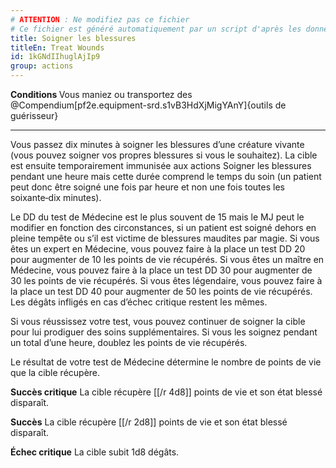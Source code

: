 ```yaml
---
# ATTENTION : Ne modifiez pas ce fichier
# Ce fichier est généré automatiquement par un script d'après les données du module Foundry VTT officiel et de sa traduction
title: Soigner les blessures
titleEn: Treat Wounds
id: 1kGNdIIhuglAjIp9
group: actions
---
```

<p><strong>Conditions </strong>Vous maniez ou transportez des @Compendium[pf2e.equipment-srd.s1vB3HdXjMigYAnY]{outils de guérisseur}</p><hr><p>Vous passez dix minutes à soigner les blessures d’une créature vivante (vous pouvez soigner vos propres blessures si vous le souhaitez). La cible est ensuite temporairement immunisée aux actions Soigner les blessures pendant une heure mais cette durée comprend le temps du soin (un patient peut donc être soigné une fois par heure et non une fois toutes les soixante‑dix minutes).</p><p>Le DD du test de Médecine est le plus souvent de 15 mais le MJ peut le modifier en fonction des circonstances, si un patient est soigné dehors en pleine tempête ou s’il est victime de blessures maudites par magie. Si vous êtes un expert en Médecine, vous pouvez faire à la place un test DD 20 pour augmenter de 10 les points de vie récupérés. Si vous êtes un maître en Médecine, vous pouvez faire à la place un test DD 30 pour augmenter de 30 les points de vie récupérés. Si vous êtes légendaire, vous pouvez faire à la place un test DD 40 pour augmenter de 50 les points de vie récupérés. Les dégâts infligés en cas d’échec critique restent les mêmes.</p><p>Si vous réussissez votre test, vous pouvez continuer de soigner la cible pour lui prodiguer des soins supplémentaires. Si vous les soignez pendant un total d’une heure, doublez les points de vie récupérés.</p><p>Le résultat de votre test de Médecine détermine le nombre de points de vie que la cible récupère.</p><p><strong>Succès critique</strong> La cible récupère [[/r 4d8]] points de vie et son état blessé disparaît.</p><p><strong>Succès</strong> La cible récupère [[/r 2d8]] points de vie et son état blessé disparaît.</p><p><strong>Échec critique</strong> La cible subit 1d8 dégâts.</p>
